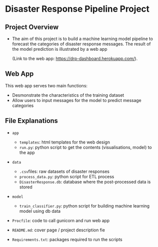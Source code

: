 # Disaster Response Pipeline Project

## Project Overview
* The aim of this project is to build a machine learning model pipeline to forecast the categories of disaster response messages. The result of the model prediction is illustrated by a web app 

	(Link to the web app: https://drp-dashboard.herokuapp.com/).


## Web App 
This web app serves two main functions:
* Desmonstrate the characteristics of the training dataset
* Allow users to input messages for the model to predict message categories

## File Explanations
* ```app```
	* ```templates```: html templates for the web design
	* ```run.py```: python script to get the contents (visualisations, model) to the app

* ```data```
	* ```.csv```files: raw datasets of disaster responses
	* ```process_data.py```: python script for ETL process
	* ```DisasterResponse.db```: database where the post-processed data is stored

* ```model```
	* ```train_classifier.py```: python script for building machine learning model using db data

* ```Procfile```: code to call gunicorn and run web app

* ```README.md```: cover page / project description fie

* ```Requirements.txt```: packages required to run the scripts


